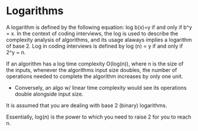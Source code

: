 # Logarithms

A logarithm is defined by the following equation: log b(x)=y if and only if b^y = x.
In the context of coding interviews, the log is used to describe the complexity analysis of algorithms, and its usage alaways
implies a logarithm of base 2. Log in coding interviews is defined by log (n) = y if and only if 2^y = n.

If an algorithm has a log time complexity O(log(n)), where n is the size of the inputs, whenever the algorithms input size doubles,
the number of operations needed to complete the algorithm increases by only one unit.

- Conversely, an algo w/ linear time complexity would see its operations double alongside input size.

It is assumed that you are dealing with base 2 (binary) logarithms.

Essentially, log(n) is the power to which you need to raise 2 for you to reach n.
